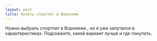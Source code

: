 ```yaml
---
layout: post 
title: Купить спортпит в Воронеже 
--- 
```

Нужно выбрать спортпит в Воронеже , но я уже запутался в характеристиках. Подскажите, какой вариант лучше и где покупать.